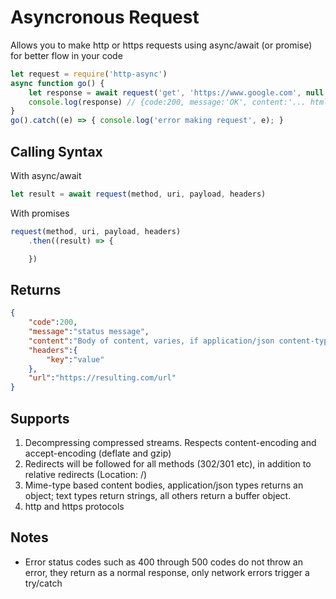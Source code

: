 # Asyncronous Request

Allows you to make http or https requests using async/await (or promise) for better flow in your code

```javascript
let request = require('http-async')
async function go() {
	let response = await request('get', 'https://www.google.com', null, {'accept':'*/*'}))
	console.log(response) // {code:200, message:'OK', content:'... html ...', headers:{...}, url:'https://www.google.com'}
}
go().catch((e) => { console.log('error making request', e); }
```

## Calling Syntax 

With async/await

```javascript
let result = await request(method, uri, payload, headers)
```

With promises

```javascript
request(method, uri, payload, headers)
	.then((result) => {

	})
```

## Returns

```json
{
	"code":200,
	"message":"status message",
	"content":"Body of content, varies, if application/json content-type, object is returned, if binary, buffer, if text or html string",
	"headers":{
		"key":"value"
	},
	"url":"https://resulting.com/url"
}
```

## Supports

1. Decompressing compressed streams. Respects content-encoding and accept-encoding (deflate and gzip)
2. Redirects will be followed for all methods (302/301 etc), in addition to relative redirects (Location: /)
3. Mime-type based content bodies, application/json types returns an object; text types return strings, all others return a buffer object.
4. http and https protocols

## Notes

* Error status codes such as 400 through 500 codes do not throw an error, they return as a normal response, only network errors trigger a try/catch 